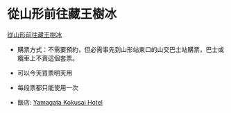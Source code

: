 # 從山形前往藏王樹冰

[從山形前往藏王樹冰](https://www.travalearth.com/post-30705298/)
- 購票方式：不需要預約，但必需事先到山形站東口的山交巴士站購票，巴士或纜車上不賣這個套票。
- 可以今天買票明天用
- 每段票都只能使用一次

- 飯店: [Yamagata Kokusai Hotel](https://goo.gl/maps/TfJmPKRht3ifZWkt9)